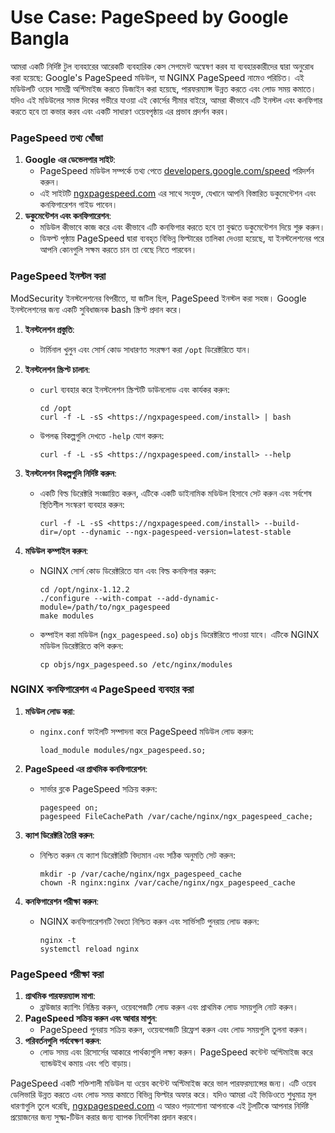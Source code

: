 # Use Case: PageSpeed by Google Bangla

আমরা একটি নির্দিষ্ট টুল ব্যবহারের আরেকটি ব্যবহারিক কেস সেগমেন্ট অন্বেষণ করব যা ব্যবহারকারীদের দ্বারা অনুরোধ করা হয়েছে: Google's PageSpeed মডিউল, যা NGINX PageSpeed নামেও পরিচিত। এই মডিউলটি ওয়েব সামগ্রী অপ্টিমাইজ করতে ডিজাইন করা হয়েছে, পারফরম্যান্স উন্নত করতে এবং লোড সময় কমাতে। যদিও এই মডিউলের সমস্ত দিকের গভীরে যাওয়া এই কোর্সের সীমার বাইরে, আমরা কীভাবে এটি ইনস্টল এবং কনফিগার করতে হবে তা কভার করব এবং একটি সাধারণ ওয়েবপৃষ্ঠায় এর প্রভাব প্রদর্শন করব।

### PageSpeed তথ্য খোঁজা

1. **Google এর ডেভেলপার সাইট**:
    - PageSpeed মডিউল সম্পর্কে তথ্য পেতে [developers.google.com/speed](https://developers.google.com/speed) পরিদর্শন করুন।
    - এই সাইটটি [ngxpagespeed.com](https://ngxpagespeed.com/) এর সাথে সংযুক্ত, যেখানে আপনি বিস্তারিত ডকুমেন্টেশন এবং কনফিগারেশন গাইড পাবেন।
2. **ডকুমেন্টেশন এবং কনফিগারেশন**:
    - মডিউল কীভাবে কাজ করে এবং কীভাবে এটি কনফিগার করতে হবে তা বুঝতে ডকুমেন্টেশন দিয়ে শুরু করুন।
    - ডিফল্ট পৃষ্ঠায় PageSpeed দ্বারা ব্যবহৃত বিভিন্ন ফিল্টারের তালিকা দেওয়া হয়েছে, যা ইনস্টলেশনের পরে আপনি কোনগুলি সক্ষম করতে চান তা বেছে নিতে পারবেন।

### PageSpeed ইনস্টল করা

ModSecurity ইনস্টলেশনের বিপরীতে, যা জটিল ছিল, PageSpeed ইনস্টল করা সহজ। Google ইনস্টলেশনের জন্য একটি সুবিধাজনক bash স্ক্রিপ্ট প্রদান করে।

1. **ইনস্টলেশন প্রস্তুতি**:
    - টার্মিনাল খুলুন এবং সোর্স কোড সাধারণত সংরক্ষণ করা `/opt` ডিরেক্টরিতে যান।
2. **ইনস্টলেশন স্ক্রিপ্ট চালান**:
    - `curl` ব্যবহার করে ইনস্টলেশন স্ক্রিপ্টটি ডাউনলোড এবং কার্যকর করুন:
        
        ```
        cd /opt
        curl -f -L -sS <https://ngxpagespeed.com/install> | bash
        ```
        
    - উপলব্ধ বিকল্পগুলি দেখতে `-help` যোগ করুন:
        
        ```
        curl -f -L -sS <https://ngxpagespeed.com/install> --help
        ```
        
3. **ইনস্টলেশন বিকল্পগুলি নির্দিষ্ট করুন**:
    - একটি বিল্ড ডিরেক্টরি সংজ্ঞায়িত করুন, এটিকে একটি ডাইনামিক মডিউল হিসাবে সেট করুন এবং সর্বশেষ স্থিতিশীল সংস্করণ ব্যবহার করুন:
        
        ```
        curl -f -L -sS <https://ngxpagespeed.com/install> --build-dir=/opt --dynamic --ngx-pagespeed-version=latest-stable
        ```
        
4. **মডিউল কম্পাইল করুন**:
    - NGINX সোর্স কোড ডিরেক্টরিতে যান এবং বিল্ড কনফিগার করুন:
        
        ```
        cd /opt/nginx-1.12.2
        ./configure --with-compat --add-dynamic-module=/path/to/ngx_pagespeed
        make modules
        ```
        
    - কম্পাইল করা মডিউল (`ngx_pagespeed.so`) `objs` ডিরেক্টরিতে পাওয়া যাবে। এটিকে NGINX মডিউল ডিরেক্টরিতে কপি করুন:
        
        ```
        cp objs/ngx_pagespeed.so /etc/nginx/modules
        ```
        

### NGINX কনফিগারেশন এ PageSpeed ব্যবহার করা

1. **মডিউল লোড করা**:
    - `nginx.conf` ফাইলটি সম্পাদনা করে PageSpeed মডিউল লোড করুন:
        
        ```
        load_module modules/ngx_pagespeed.so;
        ```
        
2. **PageSpeed এর প্রাথমিক কনফিগারেশন**:
    - সার্ভার ব্লকে PageSpeed সক্রিয় করুন:
        
        ```
        pagespeed on;
        pagespeed FileCachePath /var/cache/nginx/ngx_pagespeed_cache;
        ```
        
3. **ক্যাশ ডিরেক্টরি তৈরি করুন**:
    - নিশ্চিত করুন যে ক্যাশ ডিরেক্টরিটি বিদ্যমান এবং সঠিক অনুমতি সেট করুন:
        
        ```
        mkdir -p /var/cache/nginx/ngx_pagespeed_cache
        chown -R nginx:nginx /var/cache/nginx/ngx_pagespeed_cache
        
        ```
        
4. **কনফিগারেশন পরীক্ষা করুন**:
    - NGINX কনফিগারেশনটি বৈধতা নিশ্চিত করুন এবং সার্ভিসটি পুনরায় লোড করুন:
        
        ```
        nginx -t
        systemctl reload nginx
        ```
        

### PageSpeed পরীক্ষা করা

1. **প্রাথমিক পারফরম্যান্স মাপা**:
    - ব্রাউজার ক্যাশিং নিষ্ক্রিয় করুন, ওয়েবপেজটি লোড করুন এবং প্রাথমিক লোড সময়গুলি নোট করুন।
2. **PageSpeed সক্রিয় করুন এবং আবার মাপুন**:
    - PageSpeed পুনরায় সক্রিয় করুন, ওয়েবপেজটি রিফ্রেশ করুন এবং লোড সময়গুলি তুলনা করুন।
3. **পরিবর্তনগুলি পর্যবেক্ষণ করুন**:
    - লোড সময় এবং রিসোর্সের আকারে পার্থক্যগুলি লক্ষ্য করুন। PageSpeed কন্টেন্ট অপ্টিমাইজ করে ব্যান্ডউইথ কমায় এবং গতি বাড়ায়।

PageSpeed একটি শক্তিশালী মডিউল যা ওয়েব কন্টেন্ট অপ্টিমাইজ করে ভাল পারফরম্যান্সের জন্য। এটি ওয়েব ডেলিভারি উন্নত করতে এবং লোড সময় কমাতে বিভিন্ন ফিল্টার অফার করে। যদিও আমরা এই ভিডিওতে শুধুমাত্র মূল ধারণাগুলি তুলে ধরেছি, [ngxpagespeed.com](https://ngxpagespeed.com/) এ আরও পড়াশোনা আপনাকে এই টুলটিকে আপনার নির্দিষ্ট প্রয়োজনের জন্য সুক্ষ্ম-টিউন করার জন্য ব্যাপক নির্দেশিকা প্রদান করবে।